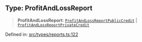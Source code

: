 
## Type: ProfitAndLossReport

> **ProfitAndLossReport**: [`ProfitAndLossReportPublicCredit`](#type-profitandlossreportpubliccredit) \| [`ProfitAndLossReportPrivateCredit`](#type-profitandlossreportprivatecredit)

Defined in: [src/types/reports.ts:122](https://github.com/centrifuge/sdk/blob/89e29cfd91c249c6d0dc7754dc9ba4bee482214a/src/types/reports.ts#L122)
